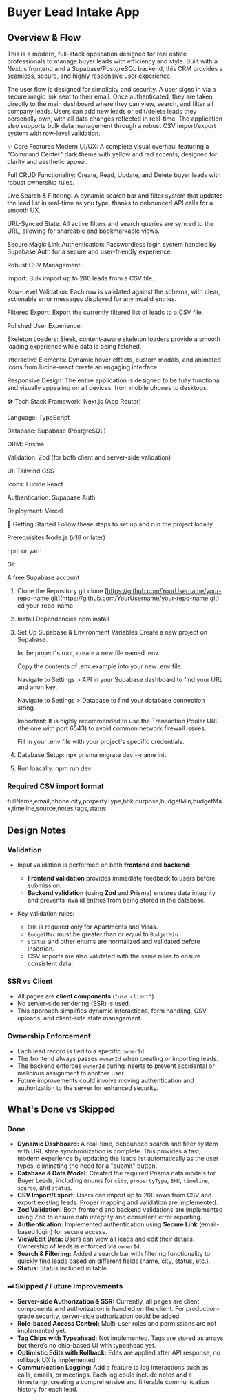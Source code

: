 # Buyer Lead Intake App

## Overview & Flow
This is a modern, full-stack application designed for real estate professionals to manage buyer leads with efficiency and style. Built with a Next.js frontend and a Supabase/PostgreSQL backend, this CRM provides a seamless, secure, and highly responsive user experience.

The user flow is designed for simplicity and security. A user signs in via a secure magic link sent to their email. Once authenticated, they are taken directly to the main dashboard where they can view, search, and filter all company leads. Users can add new leads or edit/delete leads they personally own, with all data changes reflected in real-time. The application also supports bulk data management through a robust CSV import/export system with row-level validation.

✨ Core Features
Modern UI/UX: A complete visual overhaul featuring a "Command Center" dark theme with yellow and red accents, designed for clarity and aesthetic appeal.

Full CRUD Functionality: Create, Read, Update, and Delete buyer leads with robust ownership rules.

Live Search & Filtering: A dynamic search bar and filter system that updates the lead list in real-time as you type, thanks to debounced API calls for a smooth UX.

URL-Synced State: All active filters and search queries are synced to the URL, allowing for shareable and bookmarkable views.

Secure Magic Link Authentication: Passwordless login system handled by Supabase Auth for a secure and user-friendly experience.

Robust CSV Management:

Import: Bulk import up to 200 leads from a CSV file.

Row-Level Validation: Each row is validated against the schema, with clear, actionable error messages displayed for any invalid entries.

Filtered Export: Export the currently filtered list of leads to a CSV file.

Polished User Experience:

Skeleton Loaders: Sleek, content-aware skeleton loaders provide a smooth loading experience while data is being fetched.

Interactive Elements: Dynamic hover effects, custom modals, and animated icons from lucide-react create an engaging interface.

Responsive Design: The entire application is designed to be fully functional and visually appealing on all devices, from mobile phones to desktops.

🛠️ Tech Stack
Framework: Next.js (App Router)

Language: TypeScript

Database: Supabase (PostgreSQL)

ORM: Prisma

Validation: Zod (for both client and server-side validation)

UI: Tailwind CSS

Icons: Lucide React

Authentication: Supabase Auth

Deployment: Vercel


🚀 Getting Started
Follow these steps to set up and run the project locally.

Prerequisites
Node.js (v18 or later)

npm or yarn

Git

A free Supabase account

1. Clone the Repository
git clone [https://github.com/YourUsername/your-repo-name.git](https://github.com/YourUsername/your-repo-name.git)
cd your-repo-name

2. Install Dependencies
npm install

3. Set Up Supabase & Environment Variables
      Create a new project on Supabase.

      In the project's root, create a new file named .env.

      Copy the contents of .env.example into your new .env file.

      Navigate to Settings > API in your Supabase dashboard to find your URL and anon key.

      Navigate to Settings > Database to find your database connection string.

      Important: It is highly recommended to use the Transaction Pooler URL (the one with port 6543) to avoid common network firewall issues.

      Fill in your .env file with your project's specific credentials. 

4. Database Setup:
npx prisma migrate dev --name init

5. Run loacally:
npm run dev

### Required CSV import format
fullName,email,phone,city,propertyType,bhk,purpose,budgetMin,budgetMax,timeline,source,notes,tags,status

## Design Notes

### Validation
- Input validation is performed on both **frontend** and **backend**:
  - **Frontend validation** provides immediate feedback to users before submission.
  - **Backend validation** (using **Zod** and Prisma) ensures data integrity and prevents invalid entries from being stored in the database.

- Key validation rules:
  - `BHK` is required only for Apartments and Villas.
  - `BudgetMax` must be greater than or equal to `BudgetMin`.
  - `Status` and other enums are normalized and validated before insertion.
  - CSV imports are also validated with the same rules to ensure consistent data.

### SSR vs Client
- All pages are **client components** (`"use client"`).
- No server-side rendering (SSR) is used.
- This approach simplifies dynamic interactions, form handling, CSV uploads, and client-side state management.

### Ownership Enforcement
- Each lead record is tied to a specific `ownerId`.
- The frontend always passes `ownerId` when creating or importing leads.
- The backend enforces `ownerId` during inserts to prevent accidental or malicious assignment to another user.
- Future improvements could involve moving authentication and authorization to the server for enhanced security.

## What's Done vs Skipped

### Done
- **Dynamic Dashboard:** A real-time, debounced search and filter system with URL state synchronization is complete. This provides a fast, modern experience by updating the leads list automatically as the user types, eliminating the need for a "submit" button.
- **Database & Data Model:** Created the required Prisma data models for Buyer Leads, including enums for `city`, `propertyType`, `BHK`, `timeline`, `source`, and `status`.
- **CSV Import/Export:** Users can import up to 200 rows from CSV and export existing leads. Proper mapping and validation are implemented.
- **Zod Validation:** Both frontend and backend validations are implemented using Zod to ensure data integrity and consistent error reporting.
- **Authentication:** Implemented authentication using **Secure Link** (email-based login) for secure access.
- **View/Edit Data:** Users can view all leads and edit their details. Ownership of leads is enforced via `ownerId`.
- **Search & Filtering:** Added a search bar with filtering functionality to quickly find leads based on different fields (name, city, status, etc.).
- **Status:** Status included in table.

### ⏭ Skipped / Future Improvements
- **Server-side Authorization & SSR:** Currently, all pages are client components and authorization is handled on the client. For production-grade security, server-side authorization could be added.
- **Role-based Access Control:** Multi-user roles and permissions are not implemented yet.
- **Tag Chips with Typeahead:** Not implemented. Tags are stored as arrays but there’s no chip-based UI with typeahead yet.  
- **Optimistic Edits with Rollback:** Edits are applied after API response, no rollback UX is implemented.  
- **Communication Logging:** Add a feature to log interactions such as calls, emails, or meetings. Each log could include notes and a timestamp, creating a comprehensive and filterable communication history for each lead.


